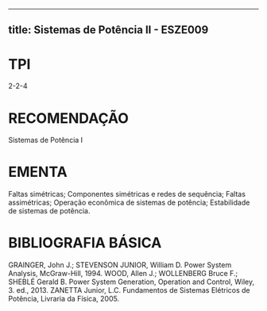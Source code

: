 
---
title: Sistemas de Potência II - ESZE009 
---

# TPI

2-2-4

# RECOMENDAÇÃO

Sistemas de Potência I

# EMENTA

Faltas simétricas; Componentes simétricas e redes de sequência; Faltas assimétricas; Operação econômica de sistemas de potência; Estabilidade de sistemas de potência.

# BIBLIOGRAFIA BÁSICA

GRAINGER, John J.; STEVENSON JUNIOR, William D. Power System Analysis, McGraw-Hill, 1994.
WOOD, Allen J.; WOLLENBERG Bruce F.; SHEBLÉ Gerald B. Power System Generation, Operation and Control, Wiley, 3. ed., 2013.
ZANETTA Junior, L.C. Fundamentos de Sistemas Elétricos de Potência, Livraria da Física, 2005.
        